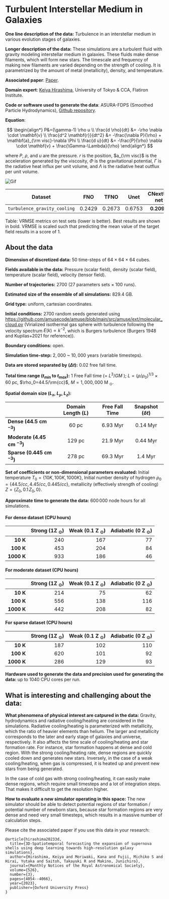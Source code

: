 # Turbulent Interstellar Medium in Galaxies

**One line description of the data:**  Turbulence in an interstellar medium in various evolution stages of galaxies.

**Longer description of the data:**  These simulations are a turbulent fluid with gravity modeling interstellar medium in galaxies. These fluids make dense filaments, which will form new stars. The timescale and frequency of making new filaments are varied depending on the strength of cooling. It is parametrized by the amount of metal (metallicity), density, and temperature.

**Associated paper**: [Paper](https://academic.oup.com/mnras/article/526/3/4054/7316686).

**Domain expert**: [Keiya Hirashima](https://kyafuk.github.io/utokyo-hirashima/index.html), University of Tokyo & CCA, Flatiron Institute.

**Code or software used to generate the data**: ASURA-FDPS (Smoothed Particle Hydrodynamics), [Github repository](https://github.com/FDPS/FDPS).

**Equation**:

$$
\begin{align*}
P&=(\gamma-1) \rho u \\
\frac{d \rho}{dt} &= -\rho \nabla \cdot \mathbf{v} \\
\frac{d^2 \mathbf{r}}{dt^2}  &= -\frac{\nabla P}{\rho} + \mathbf{a}_{\rm visc}-\nabla \Phi \\
\frac{d u}{dt} &= -\frac{P}{\rho} \nabla \cdot \mathbf{v} + \frac{\Gamma-\Lambda}{\rho}
\end{align*}
$$

where $P$, $\rho$, and $u$ are the pressure. $r$ is the position, $a_{\rm visc}$ is the acceleration generated by the viscosity, $\Phi$ is the gravitational potential, $\Gamma$ is the radiative heat influx per unit volume, and $\Lambda$ is the radiative heat outflux per unit volume.

![Gif](https://users.flatironinstitute.org/~polymathic/data/the_well/datasets/turbulence_gravity_cooling/gif/temperature_normalized.gif)

| Dataset    | FNO | TFNO  | Unet | CNextU-net
|:-:|:-:|:-:|:-:|:-:|
| `turbulence_gravity_cooling` | 0.2429 |0.2673| 0.6753 |$\mathbf{0.2096}$ |

Table: VRMSE metrics on test sets (lower is better). Best results are shown in bold. VRMSE is scaled such that predicting the mean value of the target field results in a score of 1.

## About the data

**Dimension of discretized data:** 50 time-steps of  64 $\times$ 64 $\times$ 64 cubes.

**Fields available in the data:** Pressure (scalar field), density (scalar field), temperature (scalar field), velocity (tensor field).

**Number of trajectories:** 2700 (27 parameters sets $\times$ 100 runs).

**Estimated size of the ensemble of all simulations:** 829.4 GB.

**Grid type:** uniform, cartesian coordinates.

**Initial conditions:** 2700 random seeds generated using https://github.com/amusecode/amuse/blob/main/src/amuse/ext/molecular_cloud.py (Virialized isothermal gas sphere with turbulence following the velocity spectrum $E(k) \propto k^{-2}$, which is Burgers turbulence (Burgers 1948 and Kupilas+2021 for reference)).

**Boundary conditions:** open.

**Simulation time-step:** $2,000$ ~ $10,000$ years (variable timesteps).

**Data are stored separated by ($\Delta t$):** 0.02 free fall time.

**Total time range ($t_{min}$ to $t_{max}$):** 1 Free Fall time (= $L^3/GM$ ); $L=(\rho / \rho_0)^{1/3} \times 60$ pc, $\rho_0=44.5/\rm{cc}$, $M=1,000,000$ M $_\odot$.


**Spatial domain size ($L_x$, $L_y$, $L_z$):**

|           | Domain Length ($L$) | Free Fall Time | Snapshot ($\delta t$) |
|----------|:----------:|:----------:|:----------:|
| **Dense (44.5 cm $^{-3}$)** | 60 pc | 6.93 Myr | 0.14 Myr |
| **Moderate (4.45 cm $^{-3}$)** | 129 pc | 21.9 Myr |0.44 Myr |
| **Sparse (0.445 cm $^{-3}$)** | 278 pc | 69.3 Myr | 1.4 Myr |

**Set of coefficients or non-dimensional parameters evaluated:** Initial temperature $T_0=\{10K, 100K, 1000K\}$, Initial number density of hydrogen $\rho_0=\{44.5/cc, 4.45/cc, 0.445/cc\}$, metallicity (effectively strength of cooling) $Z=\{Z_0, 0.1\,Z_0, 0\}$.


**Approximate time to generate the data:** $600\,000$ node hours for all simulations.

#### For dense dataset (CPU hours)
|           | Strong (1Z $_\odot$) | Weak (0.1 Z $_\odot$) | Adiabatic (0 Z $_\odot$) |
|----------:|----------:|----------:|----------:|
| **$10$ K** | $240$  | $167$ | $77$ |
| **$100$ K** | $453$ | $204$  | $84$ |
| **$1000$ K** | $933$ | $186$  | $46$ |

#### For moderate dataset (CPU hours)
|           | Strong (1Z $_\odot$) | Weak (0.1 Z $_\odot$) | Adiabatic (0 Z $_\odot$) |
|----------:|----------:|----------:|----------:|
| **$10$ K** | $214$  | $75$ | $62$ |
| **$100$ K** | $556$ | $138$  | $116$ |
| **$1000$ K** | $442$ | $208$  | $82$ |

#### For sparse dataset (CPU hours)
|           | Strong (1Z $_\odot$) | Weak (0.1 Z $_\odot$) | Adiabatic (0 Z $_\odot$) |
|----------:|----------:|----------:|----------:|
| **$10$ K** | $187$  | $102$ | $110$ |
| **$100$ K** | $620$ | $101$  | $92$ |
| **$1000$ K** | $286$ | $129$  | $93$ |



**Hardware used to generate the data and precision used for generating the data:** up to 1040 CPU cores per run.

## What is interesting and challenging about the data:

**What phenomena of physical interest are catpured in the data:**
Gravity, hydrodynamics and radiative cooling/heating are considered in the simulations. Radiative cooling/heating is parameterized with metallicity, which the ratio of heavier elements than helium. The larger and metallicity corresponds to the later and early stage of galaxies and universe, respectively.
It also affects the time scale of cooling/heating and star formation rate. For instance, star formation happens at dense and cold region. With the strong cooling/heating rate, dense regions are quickly cooled down and generates new stars. Inversely, in the case of a weak cooling/heating, when gas is compressed, it is heated up and prevent new stars from being generated.

In the case of cold gas with strong cooling/heating, it can easily make dense regions, which require small timesteps and a lot of integration steps. That makes it difficult to get the resolution higher.

**How to evaluate a new simulator operating in this space:**
The new simulator should be able to detect potential regions of star formation / potential number of newborn stars, because star formation regions are very dense and need very small timesteps, which results in a massive number of calculation steps.

Please cite the associated paper if you use this data in your research:

```
@article{hirashima20233d,
  title={3D-Spatiotemporal forecasting the expansion of supernova shells using deep learning towards high-resolution galaxy simulations},
  author={Hirashima, Keiya and Moriwaki, Kana and Fujii, Michiko S and Hirai, Yutaka and Saitoh, Takayuki R and Makino, Junichiro},
  journal={Monthly Notices of the Royal Astronomical Society},
  volume={526},
  number={3},
  pages={4054--4066},
  year={2023},
  publisher={Oxford University Press}
}
```
